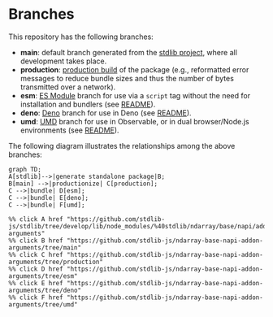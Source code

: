 <!--

@license Apache-2.0

Copyright (c) 2022 The Stdlib Authors.

Licensed under the Apache License, Version 2.0 (the "License");
you may not use this file except in compliance with the License.
You may obtain a copy of the License at

    http://www.apache.org/licenses/LICENSE-2.0

Unless required by applicable law or agreed to in writing, software
distributed under the License is distributed on an "AS IS" BASIS,
WITHOUT WARRANTIES OR CONDITIONS OF ANY KIND, either express or implied.
See the License for the specific language governing permissions and
limitations under the License.

-->

# Branches

This repository has the following branches:

-   **main**: default branch generated from the [stdlib project][stdlib-url], where all development takes place.
-   **production**: [production build][production-url] of the package (e.g., reformatted error messages to reduce bundle sizes and thus the number of bytes transmitted over a network).
-   **esm**: [ES Module][esm-url] branch for use via a `script` tag without the need for installation and bundlers (see [README][esm-readme]).
-   **deno**: [Deno][deno-url] branch for use in Deno (see [README][deno-readme]).
-   **umd**: [UMD][umd-url] branch for use in Observable, or in dual browser/Node.js environments (see [README][umd-readme]).

The following diagram illustrates the relationships among the above branches:

```mermaid
graph TD;
A[stdlib]-->|generate standalone package|B;
B[main] -->|productionize| C[production];
C -->|bundle| D[esm];
C -->|bundle| E[deno];
C -->|bundle| F[umd];

%% click A href "https://github.com/stdlib-js/stdlib/tree/develop/lib/node_modules/%40stdlib/ndarray/base/napi/addon-arguments"
%% click B href "https://github.com/stdlib-js/ndarray-base-napi-addon-arguments/tree/main"
%% click C href "https://github.com/stdlib-js/ndarray-base-napi-addon-arguments/tree/production"
%% click D href "https://github.com/stdlib-js/ndarray-base-napi-addon-arguments/tree/esm"
%% click E href "https://github.com/stdlib-js/ndarray-base-napi-addon-arguments/tree/deno"
%% click F href "https://github.com/stdlib-js/ndarray-base-napi-addon-arguments/tree/umd"
```

[stdlib-url]: https://github.com/stdlib-js/stdlib/tree/develop/lib/node_modules/%40stdlib/ndarray/base/napi/addon-arguments
[production-url]: https://github.com/stdlib-js/ndarray-base-napi-addon-arguments/tree/production
[deno-url]: https://github.com/stdlib-js/ndarray-base-napi-addon-arguments/tree/deno
[deno-readme]: https://github.com/stdlib-js/ndarray-base-napi-addon-arguments/blob/deno/README.md
[umd-url]: https://github.com/stdlib-js/ndarray-base-napi-addon-arguments/tree/umd
[umd-readme]: https://github.com/stdlib-js/ndarray-base-napi-addon-arguments/blob/umd/README.md
[esm-url]: https://github.com/stdlib-js/ndarray-base-napi-addon-arguments/tree/esm
[esm-readme]: https://github.com/stdlib-js/ndarray-base-napi-addon-arguments/blob/esm/README.md